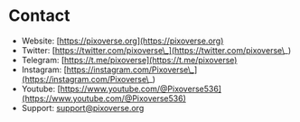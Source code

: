 # Contact



* Website: [https://pixoverse.org](https://pixoverse.org)
* Twitter: [https://twitter.com/pixoverse\_](https://twitter.com/pixoverse\_)
* Telegram: [https://t.me/pixoverse](https://t.me/pixoverse)
* Instagram: [https://instagram.com/Pixoverse\_](https://instagram.com/Pixoverse\_)
* Youtube: [https://www.youtube.com/@Pixoverse536](https://www.youtube.com/@Pixoverse536)
* Support: [support@pixoverse.org](http://127.0.0.1:5000/u/mlTspnCA7eQeQQ44ddBjA1i0wXR2)
